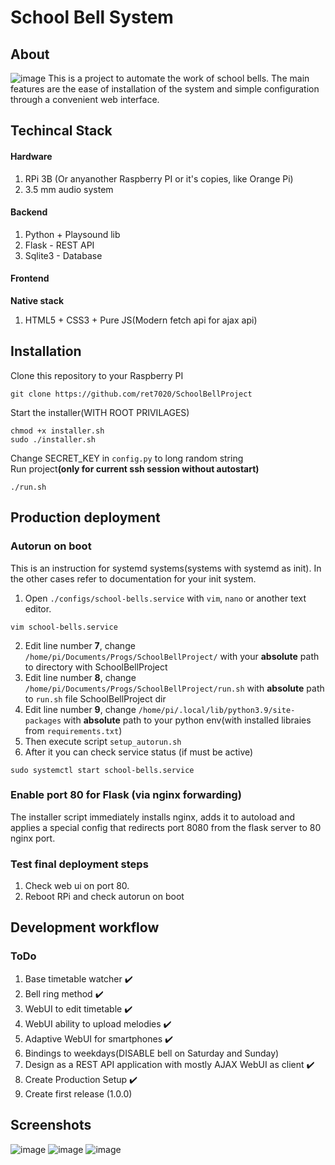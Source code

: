 # School Bell System
## About
![image](https://user-images.githubusercontent.com/55328925/195398593-111a9cf2-1c18-423a-8d8c-aa6cc8934359.png)
This is a project to automate the work of school bells. The main features are the ease of installation of the system and simple configuration through a convenient web interface.

## Techincal Stack
#### Hardware
1. RPi 3B (Or anyanother Raspberry PI or it's copies, like Orange Pi)
2. 3.5 mm audio system
#### Backend
1. Python + Playsound lib
2. Flask - REST API
3. Sqlite3 - Database
#### Frontend
<b>Native stack</b></br>
1. HTML5 + CSS3 + Pure JS(Modern fetch api for ajax api)

## Installation
Clone this repository to your Raspberry PI</br>
```
git clone https://github.com/ret7020/SchoolBellProject
```
Start the installer(WITH ROOT PRIVILAGES)</br>
```
chmod +x installer.sh
sudo ./installer.sh
```
Change SECRET_KEY in `config.py` to long random string</br>
Run project<b>(only for current ssh session without autostart)</b></br>
```
./run.sh
```
## Production deployment
### Autorun on boot
This is an instruction for systemd systems(systems with systemd as init). In the other cases refer to documentation for your init system.</br>
1. Open `./configs/school-bells.service` with `vim`, `nano` or another text editor.
```
vim school-bells.service
```
2. Edit line number <b>7</b>, change `/home/pi/Documents/Progs/SchoolBellProject/` with your <b>absolute</b> path to directory with SchoolBellProject 
3. Edit line number <b>8</b>, change `/home/pi/Documents/Progs/SchoolBellProject/run.sh` with <b>absolute</b> path to `run.sh` file SchoolBellProject dir
4. Edit line number <b>9</b>, change `/home/pi/.local/lib/python3.9/site-packages` with <b>absolute</b> path to your python env(with installed libraies from `requirements.txt`)
5. Then execute script `setup_autorun.sh`
6. After it you can check service status (if must be active)
```
sudo systemctl start school-bells.service
```


### Enable port 80 for Flask (via nginx forwarding)
The installer script immediately installs nginx, adds it to autoload and applies a special config that redirects port 8080 from the flask server to 80 nginx port.
### Test final deployment steps
1. Check web ui on port 80.
2. Reboot RPi and check autorun on boot

## Development workflow
### ToDo
1. Base timetable watcher :heavy_check_mark:
2. Bell ring method :heavy_check_mark:
3. WebUI to edit timetable :heavy_check_mark:
4. WebUI ability to upload melodies :heavy_check_mark:
5. Adaptive WebUI for smartphones :heavy_check_mark:
6. Bindings to weekdays(DISABLE bell on Saturday and Sunday)
7. Design as a REST API application with mostly AJAX WebUI as client :heavy_check_mark:
8. Create Production Setup :heavy_check_mark:
9. Create first release (1.0.0)

## Screenshots
![image](https://user-images.githubusercontent.com/55328925/193130050-b140f16a-6967-4fa3-97ed-22f834dda666.png)
![image](https://user-images.githubusercontent.com/55328925/193130146-8b1dc113-df6a-4f62-bccd-d0cf18536115.png)
![image](https://user-images.githubusercontent.com/55328925/193130209-2b89f378-8bed-4159-8fa7-5ee436584c8f.png)
